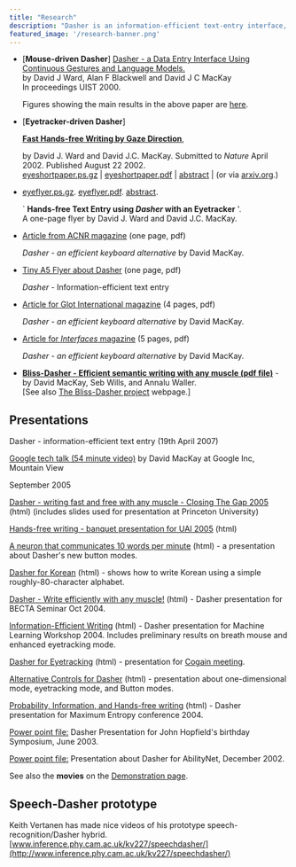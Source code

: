```yaml
---
title: "Research"
description: "Dasher is an information-efficient text-entry interface, driven by natural continuous pointing gestures. Dasher is a competitive text-entry system wherever a full-size keyboard cannot be used."
featured_image: '/research-banner.png'
---
```

*   \[**Mouse-driven Dasher**\] [Dasher - a Data Entry Interface Using Continuous Gestures and Language Models.](/djw30/papers/uist2000.html)  
    by David J Ward, Alan F Blackwell and David J C MacKay  
    In proceedings UIST 2000.  
      
    Figures showing the main results in the above paper are [here](http://www.inference.phy.cam.ac.uk/djw30/dasher/exp.html).  
      
    
*   \[**Eyetracker-driven Dasher**\]
    
    **[Fast Hands-free Writing by Gaze Direction](/mackay/abstracts/eyeshortpaper.html)**,
    
    by David J. Ward and David J.C. MacKay. Submitted to _Nature_ April 2002. Published August 22 2002.  
    [eyeshortpaper.ps.gz](http://www.inference.phy.cam.ac.uk/mackay/eyeshortpaper.ps.gz) | [eyeshortpaper.pdf](http://www.inference.phy.cam.ac.uk/mackay/eyeshortpaper.pdf) | [abstract](http://www.inference.phy.cam.ac.uk/mackay/abstracts/eyeshortpaper.html) | (or via [arxiv.org](http://arxiv.org/abs/cs.HC/0204030).)  
      
    
*   [eyeflyer.ps.gz](http://www.inference.phy.cam.ac.uk/mackay/eyeflyer.ps.gz). [eyeflyer.pdf](http://www.inference.phy.cam.ac.uk/mackay/eyeflyer.pdf). [abstract](http://www.inference.phy.cam.ac.uk/mackay/abstracts/eyeflyer.html).
    
    ` **Hands-free Text Entry using _Dasher_ with an Eyetracker** '.  
    A one-page flyer by David J. Ward and David J.C. MacKay.
    
*   [Article from ACNR magazine](/dasher/download/papers/dasherRehabArticle.pdf) (one page, pdf)
    
    _Dasher - an efficient keyboard alternative_ by David MacKay.
    
*   [Tiny A5 Flyer about Dasher](/dasher/download/papers/dasherflyer.pdf) (one page, pdf)
    
    _Dasher_ \- Information-efficient text entry
    
*   [Article for Glot International magazine](/dasher/download/papers/dasherGI.pdf) (4 pages, pdf)
    
    _Dasher - an efficient keyboard alternative_ by David MacKay.
    
*   [Article for _Interfaces_ magazine](/dasher/download/papers/dasherInt.pdf) (5 pages, pdf)
    
    _Dasher - an efficient keyboard alternative_ by David MacKay.
    
*   **[Bliss-Dasher - Efficient semantic writing with any muscle (pdf file)](http://www.inference.phy.cam.ac.uk/dasher/development/bliss/abi/BlissDasher.pdf)** \- by David MacKay, Seb Wills, and Annalu Waller.  
    \[See also [The Bliss-Dasher project](http://www.inference.phy.cam.ac.uk/dasher/development/bliss/) webpage.\]

Presentations
-------------

Dasher - information-efficient text entry (19th April 2007)

[Google tech talk (54 minute video)](http://video.google.com/videoplay?docid=5078334075080674416) by David MacKay at Google Inc, Mountain View

September 2005

[Dasher - writing fast and free with any muscle - Closing The Gap 2005](http://www.inference.phy.cam.ac.uk/dasher/presentations/Closing05/) (html) (includes slides used for presentation at Princeton University)

[Hands-free writing - banquet presentation for UAI 2005](http://www.inference.phy.cam.ac.uk/mackay/presentations/UAI2005/) (html)

[A neuron that communicates 10 words per minute](http://www.inference.phy.cam.ac.uk/dasher/presentations/Buttons0507/) (html) - a presentation about Dasher's new button modes.

[Dasher for Korean](http://www.inference.phy.cam.ac.uk/dasher/presentations/Korean/) (html) - shows how to write Korean using a simple roughly-80-character alphabet.

[Dasher - Write efficiently with any muscle!](http://www.inference.phy.cam.ac.uk/dasher/presentations/BECTA/) (html) - Dasher presentation for BECTA Seminar Oct 2004.

[Information-Efficient Writing](http://www.inference.phy.cam.ac.uk/dasher/presentations/sheffield/) (html) - Dasher presentation for Machine Learning Workshop 2004. Includes preliminary results on breath mouse and enhanced eyetracking mode.

[Dasher for Eyetracking](http://www.inference.phy.cam.ac.uk/dasher/presentations/cogain/) (html) - presentation for [Cogain meeting](/cogain/).

[Alternative Controls for Dasher](http://www.inference.phy.cam.ac.uk/dasher/presentations/buttons/) (html) - presentation about one-dimensional mode, eyetracking mode, and Button modes.

[Probability, Information, and Hands-free writing](http://www.inference.phy.cam.ac.uk/dasher/presentations/maxent2004/) (html) - Dasher presentation for Maximum Entropy conference 2004.

[Power point file:](/dasher/download/papers/Dasher.ppt) Dasher Presentation for John Hopfield's birthday Symposium, June 2003.

[Power point file:](/dasher/download/papers/DasherAbility.ppt) Presentation about Dasher for AbilityNet, December 2002.

See also the **movies** on the [Demonstration page](Demonstrations.html).

Speech-Dasher prototype
-----------------------

Keith Vertanen has made nice videos of his prototype speech-recognition/Dasher hybrid. [www.inference.phy.cam.ac.uk/kv227/speechdasher/](http://www.inference.phy.cam.ac.uk/kv227/speechdasher/)